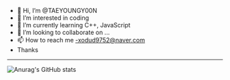 - 👋 Hi, I’m @TAEYOUNGY00N
- 👀 I’m interested in coding
- 🌱 I’m currently learning C++, JavaScript
- 💞️ I’m looking to collaborate on ...
- 📫 How to reach me -xodud9752@naver.com
-  Thanks
-  ------------------------------------------




![Anurag's GitHub stats](https://github-readme-stats.vercel.app/api?username=TAEYOUNGY00N&show_icons=true&theme=radical)
<!---
TAEYOUNGY00N/TAEYOUNGY00N is a special repository because its `README.md` (this file) appears on your GitHub profile.
You can click the Preview link to take a look at your changes.
--->
